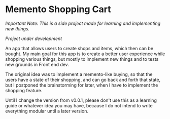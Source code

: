 # Memento Shopping Cart

*Important Note: This is a side project made for learning and implementing new things.*

*Project under development*

An app that allows users to create shops and items, which then can be bought.
My main goal for this app is to create a better user experience while shopping various things,
but mostly to implement new things and to tests new grounds in Front end dev.

The original idea was to implement a memento-like buying, so that the users have
a state of their shopping, and can go back and forth that state, but I postponed
the brainstorming for later, when I have to implement the shopping feature.

Until I change the version from v0.0.1, please don't use this as a learning guide
or whatever idea you may have, because I do not intend to write everything modular
until a later version.
